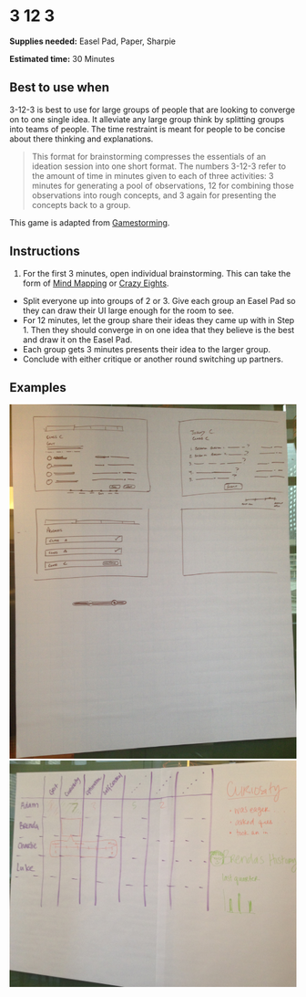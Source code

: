 # 3 12 3

**Supplies needed:** Easel Pad, Paper, Sharpie

**Estimated time:** 30 Minutes

## Best to use when
3-12-3 is best to use for large groups of people that are looking to converge on
to one single idea. It alleviate any large group think by splitting groups into
teams of people. The time restraint is meant for people to be concise about
there thinking and explanations.

> This format for brainstorming compresses the essentials of an ideation session
into one short format. The numbers 3-12-3 refer to the amount of time in minutes
given to each of three activities: 3 minutes for generating a pool of
observations, 12 for combining those observations into rough concepts, and 3
again for presenting the concepts back to a group.

This game is adapted from
[Gamestorming](http://www.gamestorming.com/games-for-design/3-12-3-brainstorm/).

## Instructions

1. For the first 3 minutes, open individual brainstorming. This can take the form
of [Mind Mapping](2-diverge-mind-mapping.md) or [Crazy Eights](2-diverge-crazy-eights.md).
* Split everyone up into groups of 2 or 3. Give each group an Easel Pad so they
can draw their UI large enough for the room to see.
* For 12 minutes, let the group share their ideas they came up with in Step 1. Then they should converge in on one idea that they believe is the best and draw it on the Easel Pad.
* Each group gets 3 minutes presents their idea to the larger group.
* Conclude with either critique or another round switching up partners.

## Examples

![Final Group Sketch](exercises-images/3-12-3.jpg)
![Final Group Sketch 2](exercises-images/3-12-3-2.jpg)
